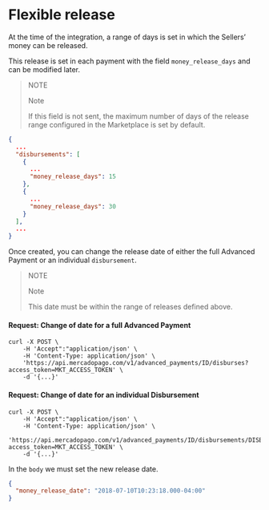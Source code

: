 ﻿---
sites_supported:
    - mla
    - mlb
    - mlm
    - mlc
    - mpe
---
# Flexible release

At the time of the integration, a range of days is set in which the Sellers’ money can be released.

This release is set in each payment with the field `money_release_days` and can be modified later.

> NOTE
> 
> Note
> 
> If this field is not sent, the maximum number of days of the release range configured in the Marketplace is set by default.

```json
{
  ...
  "disbursements": [
    {
      ...
      "money_release_days": 15
    },
    {
      ...
      "money_release_days": 30
    }
  ],
  ...
}
```

Once created, you can change the release date of either the full Advanced Payment or an individual `disbursement`.

> NOTE
> 
> Note
> 
> This date must be within the range of releases defined above.

#### Request: Change of date for a full Advanced Payment

```curl
curl -X POST \
    -H 'Accept":"application/json' \
    -H 'Content-Type: application/json' \
    'https://api.mercadopago.com/v1/advanced_payments/ID/disburses?access_token=MKT_ACCESS_TOKEN' \
    -d '{...}'
```

#### Request: Change of date for an individual Disbursement

```curl
curl -X POST \
    -H 'Accept":"application/json' \
    -H 'Content-Type: application/json' \
    'https://api.mercadopago.com/v1/advanced_payments/ID/disbursements/DISBURSEMENT_ID/disburses?access_token=MKT_ACCESS_TOKEN' \
    -d '{...}'
```

In the `body` we must set the new release date.

```json
{
  "money_release_date": "2018-07-10T10:23:18.000-04:00"
}
```  
